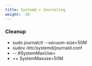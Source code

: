 ```yaml
---
title: Systemd > Journaling
weight: -20
---
```


### Cleanup
- sudo journalctl --vacuum-size=50M
- sudov /etc/systemd/journald.conf
- -- #SystemMaxUse=
- ++ SystemMaxuse=50M
